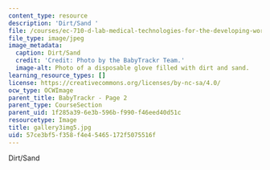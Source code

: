 ```yaml
---
content_type: resource
description: 'Dirt/Sand '
file: /courses/ec-710-d-lab-medical-technologies-for-the-developing-world-spring-2010/57ce3bf5f358f4e45465172f5075516f_gallery3img5.jpg
file_type: image/jpeg
image_metadata:
  caption: Dirt/Sand
  credit: 'Credit: Photo by the BabyTrackr Team.'
  image-alt: Photo of a disposable glove filled with dirt and sand.
learning_resource_types: []
license: https://creativecommons.org/licenses/by-nc-sa/4.0/
ocw_type: OCWImage
parent_title: BabyTrackr - Page 2
parent_type: CourseSection
parent_uid: 1f285a39-6e3b-596b-f990-f46eed40d51c
resourcetype: Image
title: gallery3img5.jpg
uid: 57ce3bf5-f358-f4e4-5465-172f5075516f
---
```

Dirt/Sand 